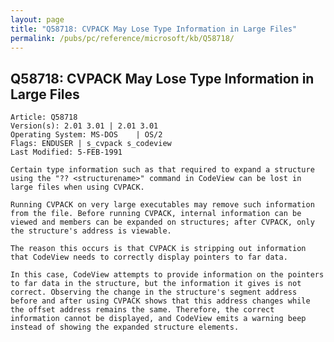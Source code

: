 ```yaml
---
layout: page
title: "Q58718: CVPACK May Lose Type Information in Large Files"
permalink: /pubs/pc/reference/microsoft/kb/Q58718/
---
```


## Q58718: CVPACK May Lose Type Information in Large Files

	Article: Q58718
	Version(s): 2.01 3.01 | 2.01 3.01
	Operating System: MS-DOS    | OS/2
	Flags: ENDUSER | s_cvpack s_codeview
	Last Modified: 5-FEB-1991
	
	Certain type information such as that required to expand a structure
	using the "?? <structurename>" command in CodeView can be lost in
	large files when using CVPACK.
	
	Running CVPACK on very large executables may remove such information
	from the file. Before running CVPACK, internal information can be
	viewed and members can be expanded on structures; after CVPACK, only
	the structure's address is viewable.
	
	The reason this occurs is that CVPACK is stripping out information
	that CodeView needs to correctly display pointers to far data.
	
	In this case, CodeView attempts to provide information on the pointers
	to far data in the structure, but the information it gives is not
	correct. Observing the change in the structure's segment address
	before and after using CVPACK shows that this address changes while
	the offset address remains the same. Therefore, the correct
	information cannot be displayed, and CodeView emits a warning beep
	instead of showing the expanded structure elements.
